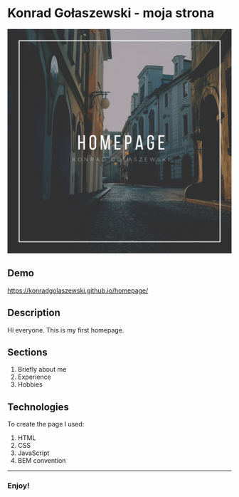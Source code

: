 # Konrad Gołaszewski - moja strona

![Main Photo](https://raw.githubusercontent.com/KonradGolaszewski/homepage/main/images/share.png)

## Demo

https://konradgolaszewski.github.io/homepage/

## Description

Hi everyone. This is my first homepage.

## Sections

1. Briefly about me
2. Experience
3. Hobbies

## Technologies

To create the page I used:
1. HTML
2. CSS
3. JavaScript
4. BEM convention

---

### Enjoy!
